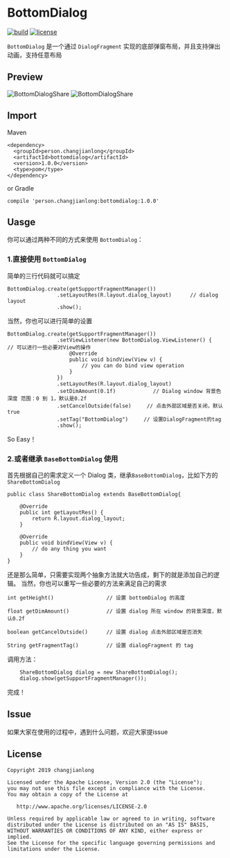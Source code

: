 # BottomDialog
[![build](https://img.shields.io/badge/build-1.1.9-brightgreen.svg?maxAge=2592000)](https://bintray.com/changjianlong/maven/BottomDialog)
[![license](https://img.shields.io/badge/license-Apache%202-blue.svg?maxAge=2592000)](https://github.com/changjianlong/BottomDialog/blob/master/LICENSE)

`BottomDialog` 是一个通过 `DialogFragment` 实现的底部弹窗布局，并且支持弹出动画，支持任意布局

## Preview
![BottomDialogShare](/preview/bottom_dialog_share.gif)
![BottomDialogShare](/preview/bottom_dialog_edit.gif)
## Import

Maven

    <dependency>
      <groupId>person.changjianlong</groupId>
      <artifactId>bottomdialog</artifactId>
      <version>1.0.0</version>
      <type>pom</type>
    </dependency>
    
or Gradle

	compile 'person.changjianlong:bottomdialog:1.0.0'

## Uasge

你可以通过两种不同的方式来使用 `BottomDialog`：

### 1.直接使用 `BottomDialog`

简单的三行代码就可以搞定
    
    BottomDialog.create(getSupportFragmentManager())
                    .setLayoutRes(R.layout.dialog_layout)      // dialog layout
                    .show();
                    
当然，你也可以进行简单的设置

    BottomDialog.create(getSupportFragmentManager())
                    .setViewListener(new BottomDialog.ViewListener() {      // 可以进行一些必要对View的操作
                        @Override
                        public void bindView(View v) {
                            // you can do bind view operation
                        }
                    })
                    .setLayoutRes(R.layout.dialog_layout)  
                    .setDimAmount(0.1f)            // Dialog window 背景色深度 范围：0 到 1，默认是0.2f
                    .setCancelOutside(false)     // 点击外部区域是否关闭，默认true
                    .setTag("BottomDialog")     // 设置DialogFragment的tag
                    .show();

So Easy！

### 2.或者继承 `BaseBottomDialog` 使用

首先根据自己的需求定义一个 Dialog 类，继承`BaseBottomDialog`，比如下方的`ShareBottomDialog`
    
    public class ShareBottomDialog extends BaseBottomDialog{
    
        @Override
        public int getLayoutRes() {
            return R.layout.dialog_layout;
        }
    
        @Override
        public void bindView(View v) {
            // do any thing you want
        }
    }

还是那么简单，只需要实现两个抽象方法就大功告成，剩下的就是添加自己的逻辑。
当然，你也可以重写一些必要的方法来满足自己的需求

    int getHeight()                 // 设置 bottomDialog 的高度

    float getDimAmount()            // 设置 dialog 所在 window 的背景深度，默认0.2f

    boolean getCancelOutside()      // 设置 dialog 点击外部区域是否消失

    String getFragmentTag()         // 设置 dialogFragment 的 tag

调用方法：

        ShareBottomDialog dialog = new ShareBottomDialog();
        dialog.show(getSupportFragmentManager());

完成！

## Issue

如果大家在使用的过程中，遇到什么问题，欢迎大家提issue

## License

    Copyright 2019 changjianlong

    Licensed under the Apache License, Version 2.0 (the "License");
    you may not use this file except in compliance with the License.
    You may obtain a copy of the License at

       http://www.apache.org/licenses/LICENSE-2.0

    Unless required by applicable law or agreed to in writing, software
    distributed under the License is distributed on an "AS IS" BASIS,
    WITHOUT WARRANTIES OR CONDITIONS OF ANY KIND, either express or implied.
    See the License for the specific language governing permissions and
    limitations under the License.
	
 
 
